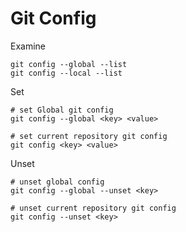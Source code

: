 # Git Config

Examine

```
git config --global --list
git config --local --list
```

Set

```
# set Global git config
git config --global <key> <value>

# set current repository git config
git config <key> <value>
```

Unset

```
# unset global config
git config --global --unset <key>

# unset current repository git config
git config --unset <key>
```

